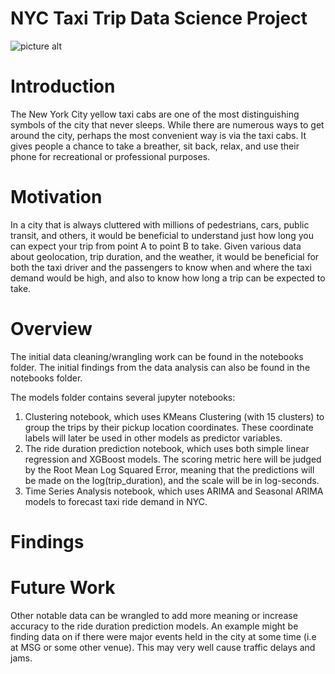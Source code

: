 # NYC Taxi Trip Data Science Project

![picture alt](http://i.huffpost.com/gen/3118218/images/o-NEW-YORK-TAXI-facebook.jpg)


# Introduction
The New York City yellow taxi cabs are one of the most distinguishing symbols of the city that never sleeps. While there are numerous ways to get around the city, perhaps the most convenient way is via the taxi cabs. It gives people a chance to take a breather, sit back, relax, and use their phone for recreational or professional purposes. 

# Motivation
In a city that is always cluttered with millions of pedestrians, cars, public transit, and others, it would be beneficial to understand just how long you can expect your trip from point A to point B to take. Given various data about geolocation, trip duration, and the weather, it would be beneficial for both the taxi driver and the passengers to know when and where the taxi demand would be high, and also to know how long a trip can be expected to take. 

# Overview

The initial data cleaning/wrangling work can be found in the notebooks folder. The initial findings from the data analysis can also be found in the notebooks folder. 

The models folder contains several jupyter notebooks: 

1. Clustering notebook, which uses KMeans Clustering (with 15 clusters) to group the trips by their pickup location coordinates. These coordinate labels will later be used in other models as predictor variables. 
2. The ride duration prediction notebook, which uses both simple linear regression and XGBoost models. The scoring metric here will be judged by the Root Mean Log Squared Error, meaning that the predictions will be made on the log(trip_duration), and the scale will be in log-seconds.
3. Time Series Analysis notebook, which uses ARIMA and Seasonal ARIMA models to forecast taxi ride demand in NYC. 

# Findings

# Future Work
Other notable data can be wrangled to add more meaning or increase accuracy to the ride duration prediction models. An example might be finding data on if there were major events held in the city at some time (i.e at MSG or some other venue). This may very well cause traffic delays and jams. 
